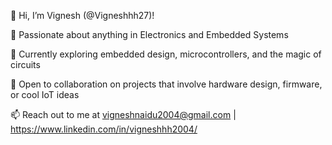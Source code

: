 👋 Hi, I’m Vignesh (@Vigneshhh27)!

👀 Passionate about anything in Electronics and Embedded Systems

🌱 Currently exploring embedded design, microcontrollers, and the magic of circuits

💞️ Open to collaboration on projects that involve hardware design, firmware, or cool IoT ideas

📫 Reach out to me at vigneshnaidu2004@gmail.com | https://www.linkedin.com/in/vigneshhh2004/



<!---
Vigneshhh27/Vigneshhh27 is a ✨ special ✨ repository because its `README.md` (this file) appears on your GitHub profile.
You can click the Preview link to take a look at your changes.
--->
